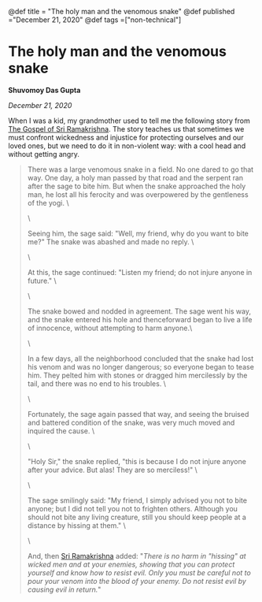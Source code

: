 
@def title = "The holy man and the venomous snake"
@def published ="December 21, 2020"
@def tags =["non-technical"]


# The holy man and the venomous snake
**Shuvomoy Das Gupta**

*December 21, 2020*


When I was a kid, my grandmother used to tell me the following story from [The Gospel of Sri Ramakrishna](https://en.wikipedia.org/wiki/The_Gospel_of_Sri_Ramakrishna). The story teaches us that sometimes we must confront wickedness and injustice for protecting ourselves and our loved ones, but we need to do it in non-violent way: with a cool head and without getting angry. <!-- more -->

>There was a large venomous snake in a field. No one dared to go that way. One day, a holy man passed by that road and the serpent ran after the sage to bite him. But when the snake approached the holy man, he lost all his ferocity and was overpowered by the gentleness of the yogi. \
>
>\
>
>Seeing him, the sage said: "Well, my friend, why do you want to bite me?" The snake was abashed and made no reply. \
>
>\
>
>At this, the sage continued: "Listen my friend; do not injure anyone in future." \
>
>\
>
>The snake bowed and nodded in agreement. The sage went his way, and the snake entered his hole and thenceforward began to live a life of innocence, without attempting to harm anyone.\
>
>\
>
>In a few days, all the neighborhood concluded that the snake had lost his venom and was no longer dangerous; so everyone began to tease him. They pelted him with stones or dragged him mercilessly by the tail, and there was no end to his troubles. \
>
>\
>
>Fortunately, the sage again passed that way, and seeing the bruised and battered condition of the snake, was very much moved and inquired the cause. \
>
>\
>
>"Holy Sir," the snake replied, "this is because I do not injure anyone after your advice. But alas! They are so merciless!" \
>
>\
>
>The sage smilingly said: "My friend, I simply advised you not to bite anyone; but I did not tell you not to frighten others. Although you should not bite any living creature, still you should keep people at a distance by hissing at them." \
>
>\
>
>And, then [Sri Ramakrishna](https://en.wikipedia.org/wiki/Ramakrishna) added: "*There is no harm in "hissing" at wicked men and at your enemies, showing that you can protect yourself and know how to resist evil. Only you must be careful not to pour your venom into the blood of your enemy. Do not resist evil by causing evil in return.*"







